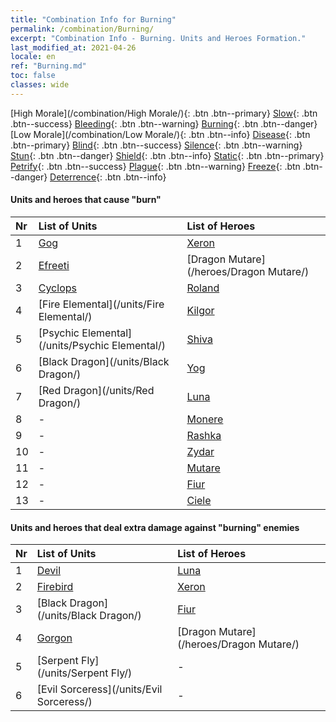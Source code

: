 ```yaml
---
title: "Combination Info for Burning"
permalink: /combination/Burning/
excerpt: "Combination Info - Burning. Units and Heroes Formation."
last_modified_at: 2021-04-26
locale: en
ref: "Burning.md"
toc: false
classes: wide
---
```


  [High Morale](/combination/High Morale/){: .btn .btn--primary} [Slow](/combination/Slow/){: .btn .btn--success} [Bleeding](/combination/Bleeding/){: .btn .btn--warning} [Burning](/combination/Burning/){: .btn .btn--danger} [Low Morale](/combination/Low Morale/){: .btn .btn--info} [Disease](/combination/Disease/){: .btn .btn--primary} [Blind](/combination/Blind/){: .btn .btn--success} [Silence](/combination/Silence/){: .btn .btn--warning} [Stun](/combination/Stun/){: .btn .btn--danger} [Shield](/combination/Shield/){: .btn .btn--info} [Static](/combination/Static/){: .btn .btn--primary} [Petrify](/combination/Petrify/){: .btn .btn--success} [Plague](/combination/Plague/){: .btn .btn--warning} [Freeze](/combination/Freeze/){: .btn .btn--danger} [Deterrence](/combination/Deterrence/){: .btn .btn--info} 


#### Units and heroes that cause \"burn\"

  | Nr |  List of Units  | List of Heroes | 
  |:---|:----------------|:---------------| 
  | 1 | [Gog](/units/Gog/) | [Xeron](/heroes/Xeron/) |
  | 2 | [Efreeti](/units/Efreeti/) | [Dragon Mutare](/heroes/Dragon Mutare/) |
  | 3 | [Cyclops](/units/Cyclops/) | [Roland](/heroes/Roland/) |
  | 4 | [Fire Elemental](/units/Fire Elemental/) | [Kilgor](/heroes/Kilgor/) |
  | 5 | [Psychic Elemental](/units/Psychic Elemental/) | [Shiva](/heroes/Shiva/) |
  | 6 | [Black Dragon](/units/Black Dragon/) | [Yog](/heroes/Yog/) |
  | 7 | [Red Dragon](/units/Red Dragon/) | [Luna](/heroes/Luna/) |
  | 8 | - | [Monere](/heroes/Monere/) |
  | 9 | - | [Rashka](/heroes/Rashka/) |
  | 10 | - | [Zydar](/heroes/Zydar/) |
  | 11 | - | [Mutare](/heroes/Mutare/) |
  | 12 | - | [Fiur](/heroes/Fiur/) |
  | 13 | - | [Ciele](/heroes/Ciele/) |


#### Units and heroes that deal extra damage against \"burning\" enemies

  | Nr |  List of Units  | List of Heroes | 
  |:---|:----------------|:---------------| 
  | 1 | [Devil](/units/Devil/) | [Luna](/heroes/Luna/) |
  | 2 | [Firebird](/units/Firebird/) | [Xeron](/heroes/Xeron/) |
  | 3 | [Black Dragon](/units/Black Dragon/) | [Fiur](/heroes/Fiur/) |
  | 4 | [Gorgon](/units/Gorgon/) | [Dragon Mutare](/heroes/Dragon Mutare/) |
  | 5 | [Serpent Fly](/units/Serpent Fly/) | - |
  | 6 | [Evil Sorceress](/units/Evil Sorceress/) | - |
